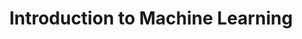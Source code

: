 ---
layout: page
title: Introduction to Machine Learning
description: 
img: assets/img/ml.jpg
year: 2024
category: undergraduate/graduate
related_publications: false
toc:
    sidebar: left
---